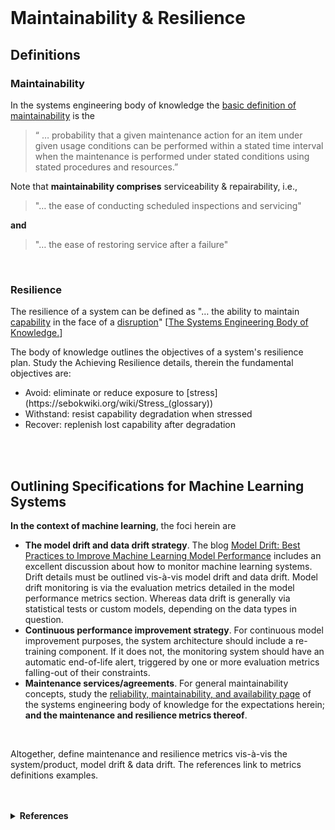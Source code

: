 <br>

# Maintainability & Resilience

## Definitions

### Maintainability

In the systems engineering body of knowledge the [basic definition of maintainability](https://sebokwiki.org/wiki/System_Reliability,_Availability,_and_Maintainability#Maintainability) is the

> “ … probability that a given maintenance action for an item under given usage conditions can be performed within a stated time interval when the maintenance is performed under stated conditions using stated procedures and resources.”

Note that **maintainability comprises** serviceability & repairability, i.e.,

> "… the ease of conducting scheduled inspections and servicing"

**and**

> "… the ease of restoring service after a failure"

<br>

### Resilience

The resilience of a system can be defined as "… the ability to maintain [capability](https://sebokwiki.org/wiki/Capability_(glossary)) in the face of a [disruption](https://sebokwiki.org/wiki/Disruption_(glossary))" [[The Systems Engineering Body of Knowledge.](https://sebokwiki.org/wiki/System_Resilience#Definition)]

The body of knowledge outlines the objectives of a system's resilience plan. Study the Achieving Resilience details, therein the fundamental objectives are:

<ul class="disc">
    <li class="disc">Avoid: eliminate or reduce exposure to [stress](https://sebokwiki.org/wiki/Stress_(glossary))</li>
    <li class="disc">Withstand: resist capability degradation when stressed</li>
    <li class="disc">Recover: replenish lost capability after degradation</li>
</ul>

<br>
<br>

## Outlining Specifications for Machine Learning Systems

**In the context of machine learning**, the foci herein are

<ul class="disc">
    <li class="disc"><b>The model drift and data drift strategy</b>.  The blog <a href="https://encord.com/blog/model-drift-best-practices/" target="_blank">Model Drift: Best Practices to Improve Machine Learning Model Performance</a> includes an excellent discussion about how to monitor machine learning systems.  Drift details must be outlined vis-à-vis model drift and data drift.  Model drift monitoring is via the evaluation metrics detailed in the model performance metrics section.  Whereas data drift is generally via statistical tests or custom models, depending on the data types in question.</li>
    <li class="disc"><b>Continuous performance improvement strategy</b>.  For continuous model improvement purposes, the system architecture should include a re-training component.  If it does not, the monitoring system should have an automatic end-of-life alert, triggered by one or more evaluation metrics falling-out of their constraints.</li>
    <li class="disc"><b>Maintenance services/agreements</b>.  For general maintainability concepts, study the <a href="https://sebokwiki.org/wiki/System_Reliability,_Availability,_and_Maintainability" target="_blank">reliability, maintainability, and availability page</a> of the systems engineering body of knowledge for the expectations herein; <b>and the maintenance and resilience metrics thereof</b>. </li>
</ul>

<br>

Altogether, define maintenance and resilience metrics vis-à-vis the system/product, model drift & data drift.  The 
references link to metrics definitions examples.

<br>
<br>

<details><summary><b>References</b></summary>
<ol class="numeric">
    <li class="numeric"><a href="https://www.maintworld.com/Applications/5-Important-Maintenance-Metrics-and-How-To-Use-Them" target="_blank">Maintenance Metrics</a></li>
    <li class="numeric"><a href="https://sebokwiki.org/wiki/System_Resilience#Metrics" target="_blank">Resilience Metrics</a></li>
    <li class="numeric"><a href="https://arxiv.org/abs/2012.09258">Detection of data drift and outliers affecting machine learning model performance over time.
</a></li>
</ol>
</details>

<br>
<br>

<br>
<br>

<br>
<br>

<br>
<br>
